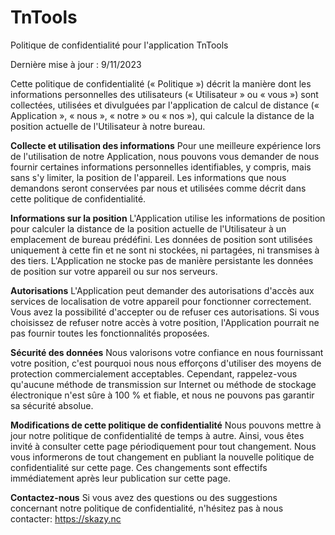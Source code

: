 # TnTools
Politique de confidentialité pour l'application TnTools

Dernière mise à jour : 9/11/2023

Cette politique de confidentialité (« Politique ») décrit la manière dont les informations personnelles des utilisateurs (« Utilisateur » ou « vous ») sont collectées, utilisées et divulguées par l'application de calcul de distance (« Application », « nous », « notre » ou « nos »), qui calcule la distance de la position actuelle de l'Utilisateur à notre bureau.

**Collecte et utilisation des informations**
Pour une meilleure expérience lors de l'utilisation de notre Application, nous pouvons vous demander de nous fournir certaines informations personnelles identifiables, y compris, mais sans s'y limiter, la position de l'appareil. Les informations que nous demandons seront conservées par nous et utilisées comme décrit dans cette politique de confidentialité.

**Informations sur la position**
L'Application utilise les informations de position pour calculer la distance de la position actuelle de l'Utilisateur à un emplacement de bureau prédéfini. Les données de position sont utilisées uniquement à cette fin et ne sont ni stockées, ni partagées, ni transmises à des tiers. L'Application ne stocke pas de manière persistante les données de position sur votre appareil ou sur nos serveurs.

**Autorisations**
L'Application peut demander des autorisations d'accès aux services de localisation de votre appareil pour fonctionner correctement. Vous avez la possibilité d'accepter ou de refuser ces autorisations. Si vous choisissez de refuser notre accès à votre position, l'Application pourrait ne pas fournir toutes les fonctionnalités proposées.

**Sécurité des données**
Nous valorisons votre confiance en nous fournissant votre position, c'est pourquoi nous nous efforçons d'utiliser des moyens de protection commercialement acceptables. Cependant, rappelez-vous qu'aucune méthode de transmission sur Internet ou méthode de stockage électronique n'est sûre à 100 % et fiable, et nous ne pouvons pas garantir sa sécurité absolue.

**Modifications de cette politique de confidentialité**
Nous pouvons mettre à jour notre politique de confidentialité de temps à autre. Ainsi, vous êtes invité à consulter cette page périodiquement pour tout changement. Nous vous informerons de tout changement en publiant la nouvelle politique de confidentialité sur cette page. Ces changements sont effectifs immédiatement après leur publication sur cette page.

**Contactez-nous**
Si vous avez des questions ou des suggestions concernant notre politique de confidentialité, n'hésitez pas à nous contacter: https://skazy.nc

